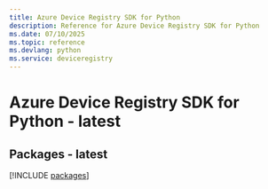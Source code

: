 ```yaml
---
title: Azure Device Registry SDK for Python
description: Reference for Azure Device Registry SDK for Python
ms.date: 07/10/2025
ms.topic: reference
ms.devlang: python
ms.service: deviceregistry
---
```

# Azure Device Registry SDK for Python - latest
## Packages - latest
[!INCLUDE [packages](device-registry-index.md)]